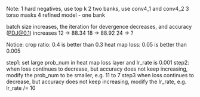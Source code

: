 Note:
	1 hard negatives, use top k
	2 two banks, use conv4_1 and conv4_2
	3 torso masks
	4 refined model - one bank

batch size increases, the iteration for devergence decreases, and accuracy 
(PDJ@0.1) increases
12 -> 88.34
18 -> 88.92
24 -> ?

Notice:
	crop ratio: 0.4 is better than 0.3
	heat map loss: 0.05 is better than 0.005

step1: 
 set large prob_num in heat map loss layer
 and lr_rate is 0.001
step2:
 when loss continues to decrease, but accuracy does not keep increasing,
 modify the prob_num to be smaller, e.g. 11 to 7
step3
 when loss continues to decrease, but accuracy does not keep increasing,
 modify the lr_rate, e.g. lr_rate /= 10